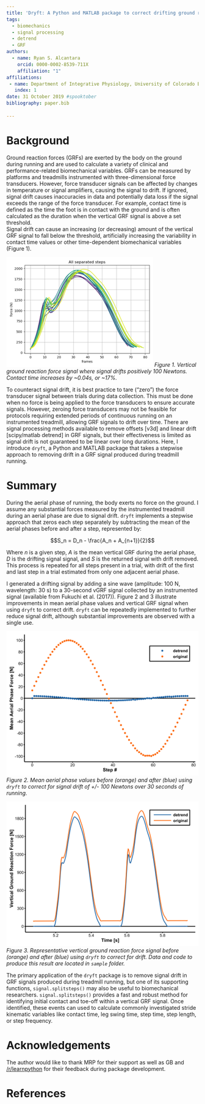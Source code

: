 ```yaml
---
title: 'Dryft: A Python and MATLAB package to correct drifting ground reaction force signals during running'
tags:
  - biomechanics
  - signal processing
  - detrend
  - GRF
authors:
  - name: Ryan S. Alcantara
    orcid: 0000-0002-8539-711X
    affiliation: "1"
affiliations:
 - name: Department of Integrative Physiology, University of Colorado Boulder, Boulder CO, USA 
   index: 1
date: 31 October 2019 #spooktober
bibliography: paper.bib

---
```


# Background
Ground reaction forces (GRFs) are exerted by the body on the ground during running and are used to calculate a variety of
clinical and performance-related biomechanical variables.
GRFs can be measured by platforms and treadmills instrumented with three-dimensional force transducers.
However, force transducer signals can be affected by changes in temperature or signal amplifiers, causing the signal to 
drift.
If ignored, signal drift causes inaccuracies in data and potentially data loss if the signal exceeds the range of the 
force transducer.
For example, contact time is defined as the time the foot is in contact with the ground and is often calculated as the 
duration when the vertical GRF signal is above a set threshold.  
Signal drift can cause an increasing (or decreasing) amount of the vertical GRF signal to fall below the threshold, 
artificially increasing the variability in contact time values or other time-dependent biomechanical variables (Figure 1).

![Figure 1](Figure_1.png)
*Figure 1. Vertical ground reaction force signal where signal drifts positively 100 Newtons. 
Contact time increases by ~0.04s, or ~17%.* 
 
To counteract signal drift, it is best practice to tare (“zero”) the force transducer signal between trials during data 
collection. 
This must be done when no force is being applied to the force transducers to ensure accurate signals.
However, zeroing force transducers may not be feasible for protocols requiring extended periods of continuous running on an 
instrumented treadmill, allowing GRF signals to drift over time.
There are signal processing methods available to remove offsets [v3d] and linear drift [scipy/matlab detrend] in GRF 
signals, but their effectiveness is limited as signal drift is not guaranteed to be linear over long durations. 
Here, I introduce `dryft`, a Python and MATLAB package that takes a stepwise approach to removing drift in 
a GRF signal produced during treadmill running.


# Summary
During the aerial phase of running, the body exerts no force on the ground. 
I assume any substantial forces measured by the instrumented treadmill during an aerial phase are due to signal drift.
`dryft` implements a stepwise approach that zeros each step separately by subtracting the mean of the aerial phases 
before and after a step, represented by:

$$S_n = D_n - \frac{A_n + A_{n+1}}{2}$$

Where $n$ is a given step, $A$ is the mean vertical GRF during the aerial phase, $D$ is the drifting signal 
signal, and $S$ is the returned signal with drift removed. 
This process is repeated for all steps present in a trial, with drift of the first and last step in a trial estimated from 
only one adjacent aerial phase.

I generated a drifting signal by adding a sine wave (amplitude: 100 N, wavelength: 30 s) to a 
30-second vGRF signal collected by an instrumented signal (available from Fukuchi et al. (2017)).
Figure 2 and 3 illustrate improvements in mean aerial phase values and vertical GRF signal when using `dryft` to 
correct drift.
`dryft` can be repeatedly implemented to further reduce signal drift, although substantial improvements are
observed with a single use.

![Figure 2](steps.png)
*Figure 2. Mean aerial phase values before (orange) and after 
(blue) using `dryft` to correct for signal drift of +/- 100 Newtons over 30 seconds of running.* 

![Figure3](waveform.png)
*Figure 3. Representative vertical ground reaction force signal before (orange) and after
(blue) using `dryft` to correct for drift. 
Data and code to produce this result are located in `sample` folder.*
 

The primary application of the `dryft` package is to remove signal drift in GRF signals produced during treadmill running, 
but one of its supporting functions, `signal.splitsteps()` may also be useful to biomechanical researchers.
`signal.splitsteps()` provides a fast and robust method for identifying initial contact and toe-off within a 
vertical GRF signal. 
Once identified, these events can used to calculate commonly investigated stride kinematic variables like contact time, 
leg swing time, step time, step length, or step frequency.

# Acknowledgements

The author would like to thank MRP for their support as well as GB and 
[/r/learnpython](https://reddit.com/r/learnpython) for their feedback during package development. 

# References